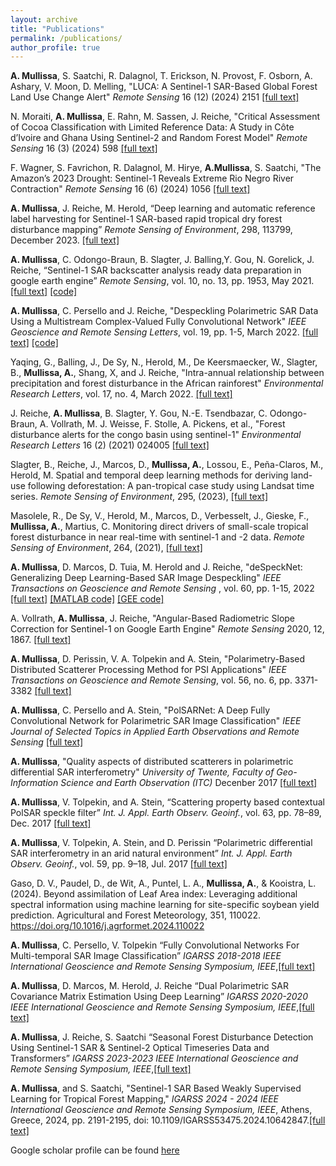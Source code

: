 ```yaml
---
layout: archive
title: "Publications"
permalink: /publications/
author_profile: true
---
```


**A. Mullissa**, S. Saatchi, R. Dalagnol, T. Erickson, N. Provost, F. Osborn, A. Ashary, V. Moon, D. Melling, "LUCA: A Sentinel-1 SAR-Based Global Forest Land Use Change Alert" *Remote Sensing* 16 (12) (2024) 2151 [[full text]](http://adugnag.github.io/files/remotesensing-16-02151_published_small.pdf) 

N. Moraiti, **A. Mullissa**, E. Rahn, M. Sassen, J. Reiche, "Critical Assessment of Cocoa Classification with Limited Reference Data: A Study in Côte d’Ivoire and Ghana Using Sentinel-2 and Random Forest Model" *Remote Sensing* 16 (3) (2024) 598 [[full text]](http://adugnag.github.io/files/remotesensing-16-00598.pdf) 

F. Wagner, S. Favrichon, R. Dalagnol, M. Hirye, **A.Mullissa**, S. Saatchi, "The Amazon’s 2023 Drought: Sentinel-1 Reveals Extreme Rio Negro River Contraction" *Remote Sensing* 16 (6) (2024) 1056 [[full text]](http://adugnag.github.io/files/remotesensing-fwagner-16-01056-v2.pdf) 

**A. Mullissa**, J. Reiche, M. Herold, “Deep learning and automatic reference label harvesting for Sentinel-1 SAR-based rapid tropical dry forest disturbance mapping” *Remote Sensing of Environment*, 298, 113799, December 2023. [[full text]](http://adugnag.github.io/files/mullissa_dry_forest_2023.pdf) 

**A. Mullissa**, C. Odongo-Braun, B. Slagter, J. Balling,Y. Gou, N. Gorelick, J. Reiche, “Sentinel-1 SAR backscatter analysis ready data preparation in google earth engine” *Remote Sensing*, vol. 10, no. 13, pp. 1953, May 2021. [[full text]](http://adugnag.github.io/files/S1_ARD_remotesensing-13-01954.pdf) [[code]](https://github.com/adugnag/gee_s1_ard)

**A. Mullissa**, C. Persello and J. Reiche, "Despeckling Polarimetric SAR Data Using a Multistream Complex-Valued Fully Convolutional Network" *IEEE Geoscience and Remote Sensing Letters*, vol. 19, pp. 1-5, March 2022. [[full text]](http://adugnag.github.io/files/cv-despecknet_published.pdf) [[code]](https://github.com/adugnag/CV-deSpeckNet) 

Yaqing, G., Balling, J., De Sy, N., Herold, M., De Keersmaecker, W., Slagter, B., **Mullissa, A.**, Shang, X,  and J. Reiche, "Intra-annual relationship between precipitation and forest disturbance in the African rainforest" *Environmental Research Letters*, vol. 17, no. 4, March 2022. [[full text]](http://adugnag.github.io/files/Gou_2022_Environ._Res._Lett._17_044044.pdf) 

J. Reiche, **A. Mullissa**, B. Slagter, Y. Gou, N.-E. Tsendbazar, C. Odongo-Braun, A. Vollrath, M. J. Weisse, F. Stolle, A. Pickens, et al., "Forest disturbance alerts for the congo basin using sentinel-1" *Environmental Research Letters* 16 (2) (2021) 024005 [[full text]](http://adugnag.github.io/files/Reiche_2021_Environ._Res._Lett._16_024005.pdf) 

Slagter, B., Reiche, J., Marcos, D., **Mullissa, A.**, Lossou, E., Peña-Claros, M., Herold, M. Spatial and temporal deep learning methods for deriving land-use following deforestation: A pan-tropical case study using Landsat time series. *Remote Sensing of Environment*, 295, (2023), [[full text]](http://adugnag.github.io/files/bart_drivers.pdf)   

Masolele, R., De Sy, V., Herold, M., Marcos, D., Verbesselt, J., Gieske, F., **Mullissa, A.**, Martius, C. Monitoring direct drivers of small-scale tropical forest disturbance in near real-time with sentinel-1 and -2 data. *Remote Sensing of Environment*, 264, (2021), [[full text]](http://adugnag.github.io/files/1-s2.0-S0034425721003205-main.pdf)  

**A. Mullissa**, D. Marcos, D. Tuia, M. Herold and J. Reiche, "deSpeckNet: Generalizing Deep Learning-Based SAR Image Despeckling" *IEEE Transactions on Geoscience and Remote Sensing* , vol. 60, pp. 1-15, 2022 [[full text]](http://adugnag.github.io/files/deSpeckNet_published.pdf) [[MATLAB code]](https://github.com/adugnag/deSpeckNet) [[GEE code]](https://github.com/adugnag/deSpeckNet-TF-GEE)

A. Vollrath, **A. Mullissa**, J. Reiche, "Angular-Based Radiometric Slope Correction for Sentinel-1 on Google Earth Engine" *Remote Sensing* 2020, 12, 1867. [[full text]](http://adugnag.github.io/files/Volli-mullissa_reiche_RS_2020.pdf)

**A.  Mullissa**, D. Perissin, V. A. Tolpekin and A. Stein, "Polarimetry-Based Distributed Scatterer Processing Method for PSI Applications" *IEEE Transactions on Geoscience and Remote Sensing*, vol. 56, no. 6, pp. 3371-3382 [[full text]](http://adugnag.github.io/files/08293685_small.pdf)

**A. Mullissa**, C. Persello and A. Stein, "PolSARNet: A Deep Fully Convolutional Network for Polarimetric SAR Image Classification" *IEEE Journal of Selected Topics in Applied Earth Observations and Remote Sensing* [[full text]](http://adugnag.github.io/files/PolSARNet_published.pdf)

**A. Mullissa**, "Quality aspects of distributed scatterers in polarimetric differential SAR interferometry" *University of Twente, Faculty of Geo-Information Science and Earth Observation (ITC)* Decenber 2017 [[full text]](http://adugnag.github.io/files/Adugna_Mullissa_PhD_Dissertation.pdf)

**A. Mullissa**, V. Tolpekin, and A. Stein, “Scattering property based contextual PolSAR speckle filter” *Int. J. Appl. Earth Observ. Geoinf.*, vol. 63, pp. 78–89, Dec. 2017 [[full text]](http://adugnag.github.io/files/1-s2.0-S0303243417301502-main.pdf)

**A. Mullissa**, V. Tolpekin, A. Stein, and D. Perissin “Polarimetric differential SAR interferometry in an arid natural environment” *Int. J. Appl. Earth Observ. Geoinf.*, vol. 59, pp. 9–18, Jul. 2017 [[full text]](http://adugnag.github.io/files/1-s2.0-S0303243417300454-main.pdf)

Gaso, D. V., Paudel, D., de Wit, A., Puntel, L. A., **Mullissa, A.**, & Kooistra, L. (2024). Beyond assimilation of Leaf Area index: Leveraging additional spectral information using machine learning for site-specific soybean yield prediction. Agricultural and Forest Meteorology, 351, 110022. https://doi.org/10.1016/j.agrformet.2024.110022 

**A. Mullissa**, C. Persello, V. Tolpekin “Fully Convolutional Networks For Multi-temporal SAR Image Classification” *IGARSS 2018-2018 IEEE International Geoscience and Remote Sensing Symposium, IEEE*,[[full text]](http://adugnag.github.io/files/Fully_Convolutional_Networks_for_Multi-Temporal_SAR_Image_Classification.pdf)

**A. Mullissa**, D. Marcos, M. Herold, J. Reiche “Dual Polarimetric SAR Covariance Matrix Estimation Using Deep Learning” *IGARSS 2020-2020 IEEE International Geoscience and Remote Sensing Symposium, IEEE*,[[full text]](http://adugnag.github.io/files/Dual_Polarimetric_SAR_Covariance_Matrix_Estimation_Using_Deep_Learning.pdf)

**A. Mullissa**,  J. Reiche, S. Saatchi “Seasonal Forest Disturbance Detection Using Sentinel-1 SAR & Sentinel-2 Optical Timeseries Data and Transformers” *IGARSS 2023-2023 IEEE International Geoscience and Remote Sensing Symposium, IEEE*,[[full text]](http://adugnag.github.io/files/Seasonal_Forest_Disturbance_Detection_Using_Sentinel-1_SAR_amp_Sentinel-2_Optical_Timeseries_Data_and_Transformers-2.pdf)

**A. Mullissa**, and S. Saatchi, "Sentinel-1 SAR Based Weakly Supervised Learning for Tropical Forest Mapping," *IGARSS 2024 - 2024 IEEE International Geoscience and Remote Sensing Symposium, IEEE*, Athens, Greece, 2024, pp. 2191-2195, doi: 10.1109/IGARSS53475.2024.10642847.[[full text]](http://adugnag.github.io/files/Sentinel-1_SAR_Based_Weakly_Supervised_Learning_for_Tropical_Forest_Mapping.pdf)

Google scholar profile can be found [here](https://scholar.google.nl/citations?user=sU3sx0AAAAAJ&hl=en)
